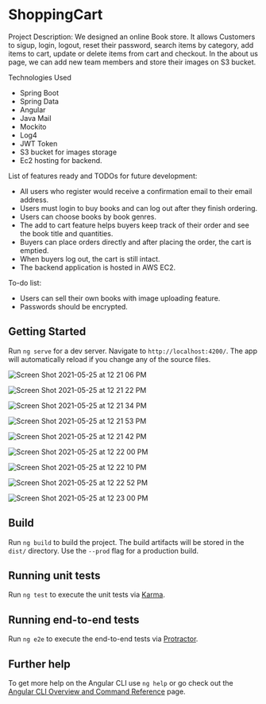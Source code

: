 # ShoppingCart

Project Description:
We designed an online Book store. It allows Customers to sigup, login, logout, reset their password, search items by category, add items to cart, update or delete items from cart and checkout. 
In the about us page, we can add new team members and store their images on S3 bucket. 

Technologies Used
- Spring Boot
- Spring Data 
- Angular 
- Java Mail
- Mockito 
- Log4
- JWT Token
- S3 bucket for images storage
- Ec2 hosting for backend.


List of features ready and TODOs for future development:

- All users who register would receive a confirmation email to their email address.
- Users must login to buy books and can log out after they finish ordering.
- Users can choose books by book genres.
- The add to cart feature helps buyers keep track of their order and see the book title and quantities.
- Buyers can place orders directly and after placing the order, the cart is emptied.
- When buyers log out, the cart is still intact.
- The backend application is hosted in AWS EC2.

To-do list:

- Users can sell their own books with image uploading feature.
- Passwords should be encrypted.


## Getting Started

Run `ng serve` for a dev server. Navigate to `http://localhost:4200/`. The app will automatically reload if you change any of the source files.


![Screen Shot 2021-05-25 at 12 21 06 PM](https://user-images.githubusercontent.com/54957332/119533698-1f99ae80-bd54-11eb-94c2-68bf4d55e125.png)

![Screen Shot 2021-05-25 at 12 21 22 PM](https://user-images.githubusercontent.com/54957332/119533725-27595300-bd54-11eb-80f4-69057a1ab79b.png)

![Screen Shot 2021-05-25 at 12 21 34 PM](https://user-images.githubusercontent.com/54957332/119533734-29bbad00-bd54-11eb-85d5-d94384c26e89.png)

![Screen Shot 2021-05-25 at 12 21 53 PM](https://user-images.githubusercontent.com/54957332/119533777-33ddab80-bd54-11eb-8a75-01b9c66d7557.png)

![Screen Shot 2021-05-25 at 12 21 42 PM](https://user-images.githubusercontent.com/54957332/119533757-2fb18e00-bd54-11eb-8101-3361c6e4ab76.png)

![Screen Shot 2021-05-25 at 12 22 00 PM](https://user-images.githubusercontent.com/54957332/119533793-38a25f80-bd54-11eb-8508-a137c90dced6.png)

![Screen Shot 2021-05-25 at 12 22 10 PM](https://user-images.githubusercontent.com/54957332/119533828-422bc780-bd54-11eb-9cc9-60efc22e3c0c.png)

![Screen Shot 2021-05-25 at 12 22 52 PM](https://user-images.githubusercontent.com/54957332/119533848-46f07b80-bd54-11eb-9cb0-d3de31cbbd29.png)

![Screen Shot 2021-05-25 at 12 23 00 PM](https://user-images.githubusercontent.com/54957332/119533874-4bb52f80-bd54-11eb-8cf9-bac5c2857b5d.png)


## Build

Run `ng build` to build the project. The build artifacts will be stored in the `dist/` directory. Use the `--prod` flag for a production build.

## Running unit tests

Run `ng test` to execute the unit tests via [Karma](https://karma-runner.github.io).

## Running end-to-end tests

Run `ng e2e` to execute the end-to-end tests via [Protractor](http://www.protractortest.org/).

## Further help

To get more help on the Angular CLI use `ng help` or go check out the [Angular CLI Overview and Command Reference](https://angular.io/cli) page.




